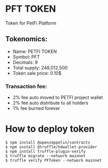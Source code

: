 # PFT TOKEN

Token for PetFi Platform

## Tokenomics:
- Name: PETFI TOKEN
- Symbol: PFT
- Decimals: 9
- Total supply: 248,012,500
- Token sale price: 0.10$

### Transaction fee:
- 2% fee auto moved to PETFI project wallet
- 2% fee auto distribute to all holders
- 1% fee burned forever

# How to deploy token  

    $ npm install @openzeppelin/contracts
    $ npm install @truffle/hdwallet-provider
    $ npm install truffle-plugin-verify
    $ truffle migrate --network mainnet
    $ truffle verify PFToken --network mainnet

